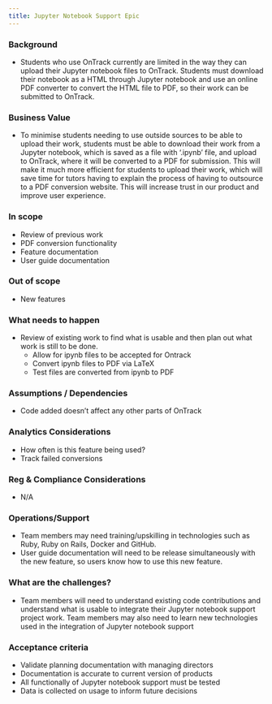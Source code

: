 ```yaml
---
title: Jupyter Notebook Support Epic
---
```


### Background

- Students who use OnTrack currently are limited in the way they can upload
  their Jupyter notebook files to OnTrack. Students must download their
  notebook as a HTML through Jupyter notebook and use
  an online PDF converter to convert the HTML file to PDF, so their work can
  be submitted to OnTrack.

### Business Value

- To minimise students needing to use outside sources to be able to upload
  their work, students must be able to download their work from a Jupyter
  notebook, which is saved as a file with ‘.ipynb’ file, and upload to
  OnTrack, where it will be converted to a PDF for submission. This will make it
  much more efficient for students to upload their work, which will save time
  for tutors having to explain the process of having to outsource to a PDF
  conversion website. This will increase trust in our product and improve
  user experience.

### In scope

- Review of previous work
- PDF conversion functionality
- Feature documentation
- User guide documentation

### Out of scope

- New features

### What needs to happen

- Review of existing work to find what is usable and then plan out what work is
still to be done.
  - Allow for ipynb files to be accepted for Ontrack
  - Convert ipynb files to PDF via LaTeX
  - Test files are converted from ipynb to PDF

### Assumptions / Dependencies

- Code added doesn’t affect any other parts of OnTrack

### Analytics Considerations

- How often is this feature being used?
- Track failed conversions

### Reg & Compliance Considerations

- N/A

### Operations/Support

- Team members may need training/upskilling in technologies such as Ruby, Ruby
  on Rails, Docker and GitHub.
- User guide documentation will need to be release simultaneously with the new
  feature, so users know how to use this new feature.

### What are the challenges?

- Team members will need to understand existing code contributions and
  understand what is usable to integrate their Jupyter notebook support project
  work. Team members may also need to learn new
  technologies used in the integration of Jupyter notebook support

### Acceptance criteria

- Validate planning documentation with managing directors
- Documentation is accurate to current version of products
- All functionally of Jupyter notebook support must be tested
- Data is collected on usage to inform future decisions
